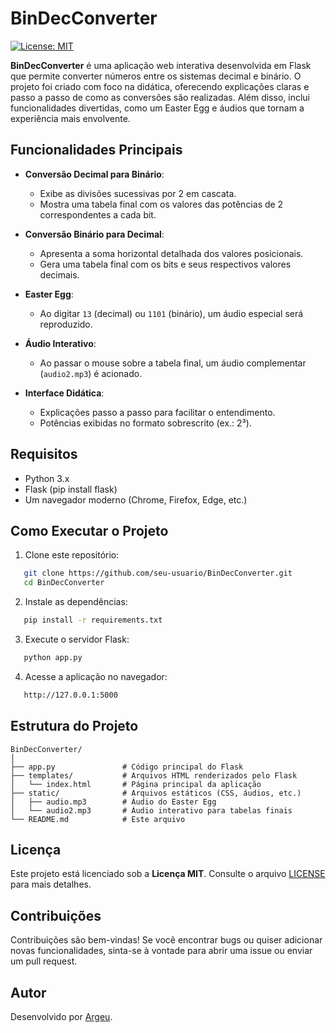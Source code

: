 # BinDecConverter

[![License: MIT](https://img.shields.io/badge/License-MIT-yellow.svg)](https://opensource.org/licenses/MIT)

**BinDecConverter** é uma aplicação web interativa desenvolvida em Flask que permite converter números entre os sistemas decimal e binário. O projeto foi criado com foco na didática, oferecendo explicações claras e passo a passo de como as conversões são realizadas. Além disso, inclui funcionalidades divertidas, como um Easter Egg e áudios que tornam a experiência mais envolvente.

## Funcionalidades Principais

- **Conversão Decimal para Binário**:
  - Exibe as divisões sucessivas por 2 em cascata.
  - Mostra uma tabela final com os valores das potências de 2 correspondentes a cada bit.

- **Conversão Binário para Decimal**:
  - Apresenta a soma horizontal detalhada dos valores posicionais.
  - Gera uma tabela final com os bits e seus respectivos valores decimais.

- **Easter Egg**:
  - Ao digitar `13` (decimal) ou `1101` (binário), um áudio especial será reproduzido.

- **Áudio Interativo**:
  - Ao passar o mouse sobre a tabela final, um áudio complementar (`audio2.mp3`) é acionado.

- **Interface Didática**:
  - Explicações passo a passo para facilitar o entendimento.
  - Potências exibidas no formato sobrescrito (ex.: 2³).

## Requisitos

- Python 3.x
- Flask (pip install flask)
- Um navegador moderno (Chrome, Firefox, Edge, etc.)

## Como Executar o Projeto

1. Clone este repositório:
```bash
   git clone https://github.com/seu-usuario/BinDecConverter.git
   cd BinDecConverter
```
2. Instale as dependências:
```bash
   pip install -r requirements.txt
```
3. Execute o servidor Flask:
```bash
   python app.py
```

4. Acesse a aplicação no navegador:
```bash
   http://127.0.0.1:5000
```

## Estrutura do Projeto

```
BinDecConverter/
│
├── app.py               # Código principal do Flask
├── templates/           # Arquivos HTML renderizados pelo Flask
│   └── index.html       # Página principal da aplicação
├── static/              # Arquivos estáticos (CSS, áudios, etc.)
│   ├── audio.mp3        # Áudio do Easter Egg
│   └── audio2.mp3       # Áudio interativo para tabelas finais
└── README.md            # Este arquivo
```

## Licença

Este projeto está licenciado sob a **Licença MIT**. Consulte o arquivo [LICENSE](LICENSE) para mais detalhes.

## Contribuições

Contribuições são bem-vindas! Se você encontrar bugs ou quiser adicionar novas funcionalidades, sinta-se à vontade para abrir uma issue ou enviar um pull request.

## Autor

Desenvolvido por [Argeu](https://github.com/Gegeu-sp).